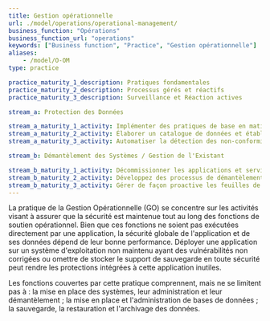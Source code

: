 ```yaml
---
title: Gestion opérationnelle
url: ./model/operations/operational-management/
business_function: "Opérations"
business_function_url: "operations"
keywords: ["Business function", "Practice", "Gestion opérationnelle"]
aliases:
    - /model/O-OM
type: practice

practice_maturity_1_description: Pratiques fondamentales
practice_maturity_2_description: Processus gérés et réactifs
practice_maturity_3_description: Surveillance et Réaction actives

stream_a: Protection des Données

stream_a_maturity_1_activity: Implémenter des pratiques de base en matière de protection des données
stream_a_maturity_2_activity: Élaborer un catalogue de données et établir une politique de protection des données.
stream_a_maturity_3_activity: Automatiser la détection des non-conformités aux politiques et vérifier la conformité périodiquement. Réviser et mettre à jour régulièrement le catalogue de données et la politique de protection des données.

stream_b: Démantèlement des Systèmes / Gestion de l'Existant

stream_b_maturity_1_activity: Décommissionner les applications et services inutilisés tels qu'identifiés. Gérez individuellement les mises à jour/migrations clients.
stream_b_maturity_2_activity: Développez des processus de démantèlement répétables pour les systèmes / services inutilisés et pour la migration des dépendances obsolètes. Gérez les feuilles de route de migration pour les clients.
stream_b_maturity_3_activity: Gérer de façon proactive les feuilles de route des migrations, tant pour les dépendances en fin de vie sans support que pour les anciennes versions des logiciels fournis.
---
```


La pratique de la Gestion Opérationnelle (GO) se concentre sur les activités visant à assurer que la sécurité est maintenue tout au long des fonctions de soutien opérationnel. Bien que ces fonctions ne soient pas exécutées directement par une application, la sécurité globale de l'application et de ses données dépend de leur bonne performance. Déployer une application sur un système d'exploitation non maintenu ayant des vulnérabilités non corrigées ou omettre de stocker le support de sauvegarde en toute sécurité peut rendre les protections intégrées à cette application inutiles.

Les fonctions couvertes par cette pratique comprennent, mais ne se limitent pas à : la mise en place des systèmes, leur administration et leur démantèlement ; la mise en place et l'administration de bases de données ; la sauvegarde, la restauration et l'archivage des données.

